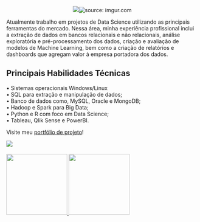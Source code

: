 <p align = "center">
  <img src = href="https://imgur.com/G7hYVoO"><img src="https://i.imgur.com/G7hYVoO.png" title="source: imgur.com" /></a>
</p>

Atualmente trabalho em projetos de Data Science utilizando as principais ferramentas do mercado. 
Nessa área, minha experiência profissional inclui a extração de dados em bancos relacionais e não relacionais, análise exploratória e pré-processamento dos dados, criação e avaliação de modelos de Machine Learning, bem como a criação de relatórios e dashboards que agregam valor à empresa portadora dos dados.

## Principais Habilidades Técnicas

• Sistemas operacionais Windows/Linux <br>
• SQL para extração e manipulação de dados; <br>
• Banco de dados como, MySQL, Oracle e MongoDB; <br>
• Hadoop e Spark para Big Data; <br>
• Python e R com foco em Data Science; <br>
• Tableau, Qlik Sense e PowerBI. <br>

Visite meu [portfólio de projeto](https://rafaelgfelippe.github.io/)!

<div> 
  <a href="https://www.linkedin.com/in/rafaelfelippe/" target="_blank"><img src="https://img.shields.io/badge/-LinkedIn-%230077B5?style=for-the-  badge&logo=linkedin&logoColor=white" target="_blank"></a> 
</div>

####
 <div>
  <a href="https://github.com/rafaelgfelippe">
  <img height="160em" src="https://github-readme-stats.vercel.app/api?username=rafaelgfelippe&show_icons=true&theme=dracula&include_all_commits=true&count_private=true"/>
  <img height="160em" src="https://github-readme-stats.vercel.app/api/top-langs/?username=rafaelgfelippe&layout=compact&langs_count=7&theme=dracula"/>
 </div>
